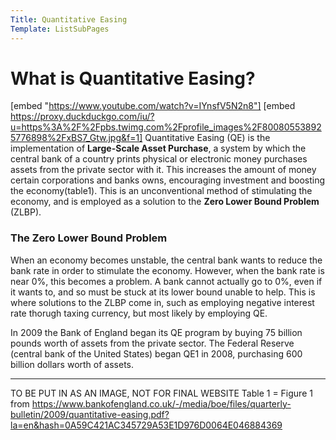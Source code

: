 ```yaml
---
Title: Quantitative Easing
Template: ListSubPages
---
```


# What is Quantitative Easing?

[embed "https://www.youtube.com/watch?v=IYnsfV5N2n8"]
[embed https://proxy.duckduckgo.com/iu/?u=https%3A%2F%2Fpbs.twimg.com%2Fprofile_images%2F800805538925776898%2FxBS7_Gtw.jpg&f=1]
Quantitative Easing (QE) is the implementation of **Large-Scale Asset Purchase**, a system by which the central bank of a country prints physical or electronic money purchases assets from the private sector with it. This increases the amount of money certain corporations and banks owns, encouraging investment and boosting the economy(table1). This is an unconventional method of stimulating the economy, and is employed as a solution to the **Zero Lower Bound Problem** (ZLBP).

### The Zero Lower Bound Problem

When an economy becomes unstable, the central bank wants to reduce the bank rate in order to stimulate the economy. However, when the bank rate is near 0%, this becomes a problem. A bank cannot actually go to 0%, even if it wants to, and so must be stuck at its lower bound unable to help. This is where solutions to the ZLBP come in, such as employing negative interest rate thorugh taxing currency, but most likely by employing QE.

In 2009 the Bank of England began its QE program by buying 75 billion pounds worth of assets from the private sector. The Federal Reserve (central bank of the United States) began QE1 in 2008, purchasing 600 billion dollars worth of assets.

---
TO BE PUT IN AS AN IMAGE, NOT FOR FINAL WEBSITE
Table 1 = Figure 1 from https://www.bankofengland.co.uk/-/media/boe/files/quarterly-bulletin/2009/quantitative-easing.pdf?la=en&hash=0A59C421AC345729A53E1D976D0064E046884369
